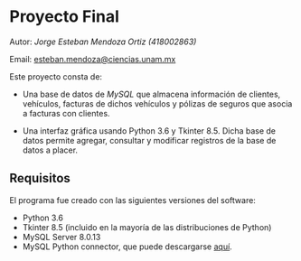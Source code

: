 # Proyecto Final

Autor: _Jorge Esteban Mendoza Ortiz (418002863)_

Email: [esteban.mendoza@ciencias.unam.mx](mailto:esteban.mendoza@ciencias.unam.mx)

Este proyecto consta de:
 
 - Una base de datos de _MySQL_ que almacena información de clientes, vehículos, facturas de dichos vehículos y pólizas de seguros que asocia a facturas con clientes. 
 
 - Una interfaz gráfica usando Python 3.6 y Tkinter 8.5. Dicha base de datos permite agregar, consultar y modificar registros de la base de datos a placer. 

## Requisitos

El programa fue creado con las siguientes versiones del software:
- Python 3.6
- Tkinter 8.5 (incluido en la mayoría de las distribuciones de Python)
- MySQL Server 8.0.13
- MySQL Python connector, que puede descargarse [aquí](https://dev.mysql.com/downloads/connector/python/).
